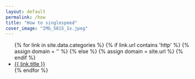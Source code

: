 ```yaml
---
layout: default
permalink: /how
title: "How to singlespeed"
cover_image: "IMG_5815_1x.jpeg"
---
```


<ul>
			{% for link in site.data.categories %}
			{% if link.url contains 'http' %}
			{% assign domain = '' %}
			{% else %}
			{% assign domain = site.url %}
			{% endif %}
				<li class="no-bottom"><a href="{{ domain }}{{ link.url }}" {% if link.url contains 'http' %}target="_blank"{% endif %} class="no-bottom">{{ link.title }}</a></li>
			{% endfor %}
	</ul>